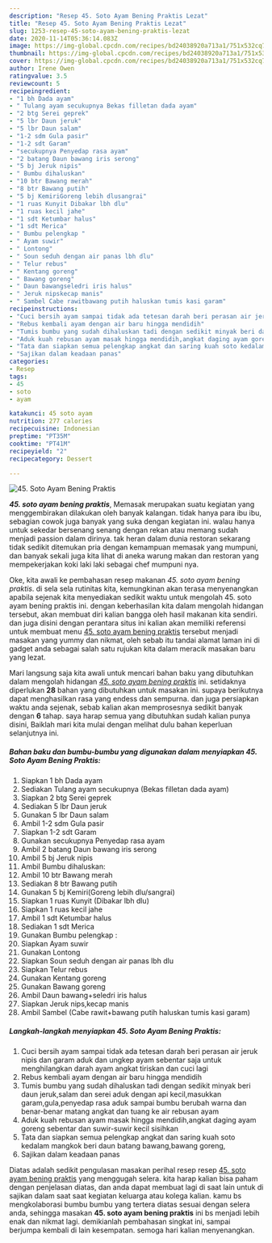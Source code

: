 ```yaml
---
description: "Resep 45. Soto Ayam Bening Praktis Lezat"
title: "Resep 45. Soto Ayam Bening Praktis Lezat"
slug: 1253-resep-45-soto-ayam-bening-praktis-lezat
date: 2020-11-14T05:36:14.083Z
image: https://img-global.cpcdn.com/recipes/bd24038920a713a1/751x532cq70/45-soto-ayam-bening-praktis-foto-resep-utama.jpg
thumbnail: https://img-global.cpcdn.com/recipes/bd24038920a713a1/751x532cq70/45-soto-ayam-bening-praktis-foto-resep-utama.jpg
cover: https://img-global.cpcdn.com/recipes/bd24038920a713a1/751x532cq70/45-soto-ayam-bening-praktis-foto-resep-utama.jpg
author: Irene Owen
ratingvalue: 3.5
reviewcount: 5
recipeingredient:
- "1 bh Dada ayam"
- " Tulang ayam secukupnya Bekas filletan dada ayam"
- "2 btg Serei geprek"
- "5 lbr Daun jeruk"
- "5 lbr Daun salam"
- "1-2 sdm Gula pasir"
- "1-2 sdt Garam"
- "secukupnya Penyedap rasa ayam"
- "2 batang Daun bawang iris serong"
- "5 bj Jeruk nipis"
- " Bumbu dihaluskan"
- "10 btr Bawang merah"
- "8 btr Bawang putih"
- "5 bj KemiriGoreng lebih dlusangrai"
- "1 ruas Kunyit Dibakar lbh dlu"
- "1 ruas kecil jahe"
- "1 sdt Ketumbar halus"
- "1 sdt Merica"
- " Bumbu pelengkap "
- " Ayam suwir"
- " Lontong"
- " Soun seduh dengan air panas lbh dlu"
- " Telur rebus"
- " Kentang goreng"
- " Bawang goreng"
- " Daun bawangseledri iris halus"
- " Jeruk nipskecap manis"
- " Sambel Cabe rawitbawang putih haluskan tumis kasi garam"
recipeinstructions:
- "Cuci bersih ayam sampai tidak ada tetesan darah beri perasan air jeruk nipis dan garam aduk dan ungkep ayam sebentar saja untuk menghilangkan darah ayam angkat tiriskan dan cuci lagi"
- "Rebus kembali ayam dengan air baru hingga mendidih"
- "Tumis bumbu yang sudah dihaluskan tadi dengan sedikit minyak beri daun jeruk,salam dan serei aduk dengan api kecil,masukkan garam,gula,penyedap rasa aduk sampai bumbu berubah warna dan benar-benar matang angkat dan tuang ke air rebusan ayam"
- "Aduk kuah rebusan ayam masak hingga mendidih,angkat daging ayam goreng sebentar dan suwir-suwir kecil sisihkan"
- "Tata dan siapkan semua pelengkap angkat dan saring kuah soto kedalam mangkok beri daun batang bawang,bawang goreng,"
- "Sajikan dalam keadaan panas"
categories:
- Resep
tags:
- 45
- soto
- ayam

katakunci: 45 soto ayam 
nutrition: 277 calories
recipecuisine: Indonesian
preptime: "PT35M"
cooktime: "PT41M"
recipeyield: "2"
recipecategory: Dessert

---
```



![45. Soto Ayam Bening Praktis](https://img-global.cpcdn.com/recipes/bd24038920a713a1/751x532cq70/45-soto-ayam-bening-praktis-foto-resep-utama.jpg)

<b><i>45. soto ayam bening praktis</i></b>, Memasak merupakan suatu kegiatan yang menggembirakan dilakukan oleh banyak kalangan. tidak hanya para ibu ibu, sebagian cowok juga banyak yang suka dengan kegiatan ini. walau hanya untuk sekedar bersenang senang dengan rekan atau memang sudah menjadi passion dalam dirinya. tak heran dalam dunia restoran sekarang tidak sedikit ditemukan pria dengan kemampuan memasak yang mumpuni, dan banyak sekali juga kita lihat di aneka warung makan dan restoran yang mempekerjakan koki laki laki sebagai chef mumpuni nya.



Oke, kita awali ke pembahasan resep makanan <i>45. soto ayam bening praktis</i>. di sela sela rutinitas kita, kemungkinan akan terasa menyenangkan apabila sejenak kita menyediakan sedikit waktu untuk mengolah 45. soto ayam bening praktis ini. dengan keberhasilan kita dalam mengolah hidangan tersebut, akan membuat diri kalian bangga oleh hasil makanan kita sendiri. dan juga disini dengan perantara situs ini kalian akan memiliki referensi untuk membuat menu <u>45. soto ayam bening praktis</u> tersebut menjadi masakan yang yummy dan nikmat, oleh sebab itu tandai alamat laman ini di gadget anda sebagai salah satu rujukan kita dalam meracik masakan baru yang lezat.


Mari langsung saja kita awali untuk mencari bahan baku yang dibutuhkan dalam mengolah hidangan <u><i>45. soto ayam bening praktis</i></u> ini. setidaknya diperlukan <b>28</b> bahan yang dibutuhkan untuk masakan ini. supaya berikutnya dapat menghasilkan rasa yang endess dan sempurna. dan juga persiapkan waktu anda sejenak, sebab kalian akan memprosesnya sedikit banyak dengan <b>6</b> tahap. saya harap semua yang dibutuhkan sudah kalian punya disini, Baiklah mari kita mulai dengan melihat dulu bahan keperluan selanjutnya ini.

<!--inarticleads1-->

##### Bahan baku dan bumbu-bumbu yang digunakan dalam menyiapkan 45. Soto Ayam Bening Praktis:

1. Siapkan 1 bh Dada ayam
1. Sediakan  Tulang ayam secukupnya (Bekas filletan dada ayam)
1. Siapkan 2 btg Serei geprek
1. Sediakan 5 lbr Daun jeruk
1. Gunakan 5 lbr Daun salam
1. Ambil 1-2 sdm Gula pasir
1. Siapkan 1-2 sdt Garam
1. Gunakan secukupnya Penyedap rasa ayam
1. Ambil 2 batang Daun bawang iris serong
1. Ambil 5 bj Jeruk nipis
1. Ambil  Bumbu dihaluskan:
1. Ambil 10 btr Bawang merah
1. Sediakan 8 btr Bawang putih
1. Gunakan 5 bj Kemiri(Goreng lebih dlu/sangrai)
1. Siapkan 1 ruas Kunyit (Dibakar lbh dlu)
1. Siapkan 1 ruas kecil jahe
1. Ambil 1 sdt Ketumbar halus
1. Sediakan 1 sdt Merica
1. Gunakan  Bumbu pelengkap :
1. Siapkan  Ayam suwir
1. Gunakan  Lontong
1. Siapkan  Soun seduh dengan air panas lbh dlu
1. Siapkan  Telur rebus
1. Gunakan  Kentang goreng
1. Gunakan  Bawang goreng
1. Ambil  Daun bawang+seledri iris halus
1. Siapkan  Jeruk nips,kecap manis
1. Ambil  Sambel (Cabe rawit+bawang putih haluskan tumis kasi garam)




<!--inarticleads2-->

##### Langkah-langkah menyiapkan 45. Soto Ayam Bening Praktis:

1. Cuci bersih ayam sampai tidak ada tetesan darah beri perasan air jeruk nipis dan garam aduk dan ungkep ayam sebentar saja untuk menghilangkan darah ayam angkat tiriskan dan cuci lagi
1. Rebus kembali ayam dengan air baru hingga mendidih
1. Tumis bumbu yang sudah dihaluskan tadi dengan sedikit minyak beri daun jeruk,salam dan serei aduk dengan api kecil,masukkan garam,gula,penyedap rasa aduk sampai bumbu berubah warna dan benar-benar matang angkat dan tuang ke air rebusan ayam
1. Aduk kuah rebusan ayam masak hingga mendidih,angkat daging ayam goreng sebentar dan suwir-suwir kecil sisihkan
1. Tata dan siapkan semua pelengkap angkat dan saring kuah soto kedalam mangkok beri daun batang bawang,bawang goreng,
1. Sajikan dalam keadaan panas




Diatas adalah sedikit pengulasan masakan perihal resep resep <u>45. soto ayam bening praktis</u> yang menggugah selera. kita harap kalian bisa paham dengan penjelasan diatas, dan anda dapat membuat lagi di saat lain untuk di sajikan dalam saat saat kegiatan keluarga atau kolega kalian. kamu bs mengkolaborasi bumbu bumbu yang tertera diatas sesuai dengan selera anda, sehingga masakan <b>45. soto ayam bening praktis</b> ini bs menjadi lebih enak dan nikmat lagi. demikianlah pembahasan singkat ini, sampai berjumpa kembali di lain kesempatan. semoga hari kalian menyenangkan.
